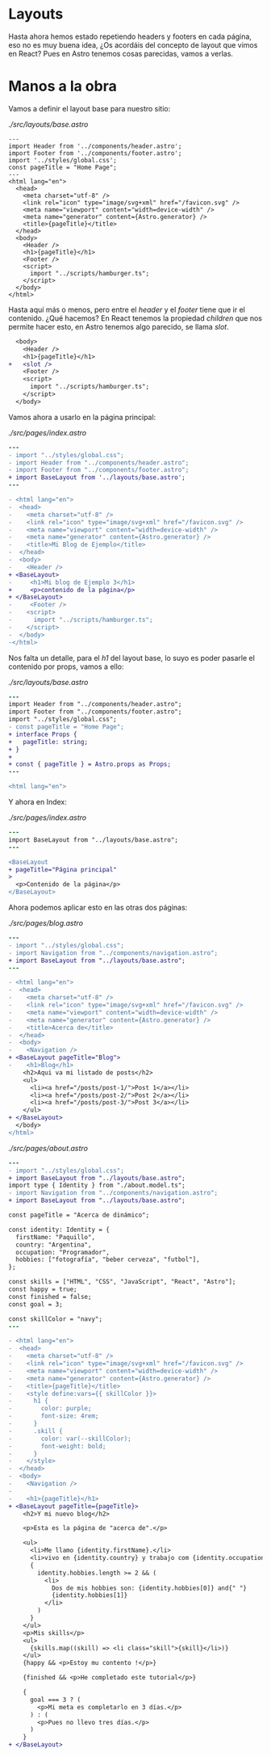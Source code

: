 # Layouts

Hasta ahora hemos estado repetiendo headers y footers en cada página, eso no es muy buena idea, ¿Os acordáis del concepto de layout que vimos en React? Pues en Astro tenemos cosas parecidas, vamos a verlas.

# Manos a la obra

Vamos a definir el layout base para nuestro sitio:

_./src/layouts/base.astro_

```astro
---
import Header from '../components/header.astro';
import Footer from '../components/footer.astro';
import '../styles/global.css';
const pageTitle = "Home Page";
---
<html lang="en">
  <head>
    <meta charset="utf-8" />
    <link rel="icon" type="image/svg+xml" href="/favicon.svg" />
    <meta name="viewport" content="width=device-width" />
    <meta name="generator" content={Astro.generator} />
    <title>{pageTitle}</title>
  </head>
  <body>
    <Header />
    <h1>{pageTitle}</h1>
    <Footer />
    <script>
      import "../scripts/hamburger.ts";
    </script>
  </body>
</html>
```

Hasta aquí más o menos, pero entre el _header_ y el _footer_ tiene que ir el contenido. ¿Qué hacemos? En React tenemos la propiedad _children_ que nos permite hacer esto, en Astro tenemos algo parecido, se llama _slot_.

```diff
  <body>
    <Header />
    <h1>{pageTitle}</h1>
+   <slot />
    <Footer />
    <script>
      import "../scripts/hamburger.ts";
    </script>
  </body>
```

Vamos ahora a usarlo en la página principal:

_./src/pages/index.astro_

```diff
---
- import "../styles/global.css";
- import Header from "../components/header.astro";
- import Footer from "../components/footer.astro";
+ import BaseLayout from '../layouts/base.astro';
---

- <html lang="en">
-  <head>
-    <meta charset="utf-8" />
-    <link rel="icon" type="image/svg+xml" href="/favicon.svg" />
-    <meta name="viewport" content="width=device-width" />
-    <meta name="generator" content={Astro.generator} />
-    <title>Mi Blog de Ejemplo</title>
-  </head>
-  <body>
-    <Header />
+ <BaseLayout>
-     <h1>Mi blog de Ejemplo 3</h1>
+     <p>contenido de la página</p>
+ </BaseLayout>
-     <Footer />
-    <script>
-      import "../scripts/hamburger.ts";
-    </script>
-  </body>
-</html>
```

Nos falta un detalle, para el _h1_ del layout base, lo suyo es poder pasarle el contenido por props, vamos a ello:

_./src/layouts/base.astro_

```diff
---
import Header from "../components/header.astro";
import Footer from "../components/footer.astro";
import "../styles/global.css";
- const pageTitle = "Home Page";
+ interface Props {
+   pageTitle: string;
+ }
+
+ const { pageTitle } = Astro.props as Props;
---

<html lang="en">
```

Y ahora en Index:

_./src/pages/index.astro_

```diff
---
import BaseLayout from "../layouts/base.astro";
---

<BaseLayout
+ pageTitle="Página principal"
>
  <p>Contenido de la página</p>
</BaseLayout>
```

Ahora podemos aplicar esto en las otras dos páginas:

_./src/pages/blog.astro_

```diff
---
- import "../styles/global.css";
- import Navigation from "../components/navigation.astro";
+ import BaseLayout from "../layouts/base.astro";
---
```

```diff
- <html lang="en">
-  <head>
-    <meta charset="utf-8" />
-    <link rel="icon" type="image/svg+xml" href="/favicon.svg" />
-    <meta name="viewport" content="width=device-width" />
-    <meta name="generator" content={Astro.generator} />
-    <title>Acerca de</title>
-  </head>
-  <body>
-    <Navigation />
+ <BaseLayout pageTitle="Blog">
-    <h1>Blog</h1>
    <h2>Aqui va mi listado de posts</h2>
    <ul>
      <li><a href="/posts/post-1/">Post 1</a></li>
      <li><a href="/posts/post-2/">Post 2</a></li>
      <li><a href="/posts/post-3/">Post 3</a></li>
    </ul>
+ </BaseLayout>
  </body>
</html>
```

_./src/pages/about.astro_

```diff
---
- import "../styles/global.css";
+ import BaseLayout from "../layouts/base.astro";
import type { Identity } from "./about.model.ts";
- import Navigation from "../components/navigation.astro";
+ import BaseLayout from "../layouts/base.astro";

const pageTitle = "Acerca de dinámico";

const identity: Identity = {
  firstName: "Paquillo",
  country: "Argentina",
  occupation: "Programador",
  hobbies: ["fotografía", "beber cerveza", "futbol"],
};

const skills = ["HTML", "CSS", "JavaScript", "React", "Astro"];
const happy = true;
const finished = false;
const goal = 3;

const skillColor = "navy";
---
```

```diff
- <html lang="en">
-  <head>
-    <meta charset="utf-8" />
-    <link rel="icon" type="image/svg+xml" href="/favicon.svg" />
-    <meta name="viewport" content="width=device-width" />
-    <meta name="generator" content={Astro.generator} />
-    <title>{pageTitle}</title>
-    <style define:vars={{ skillColor }}>
-      h1 {
-        color: purple;
-        font-size: 4rem;
-      }
-      .skill {
-        color: var(--skillColor);
-        font-weight: bold;
-      }
-    </style>
-  </head>
-  <body>
-    <Navigation />
-
-    <h1>{pageTitle}</h1>
+ <BaseLayout pageTitle={pageTitle}>
    <h2>Y mi nuevo blog</h2>

    <p>Esta es la página de "acerca de".</p>

    <ul>
      <li>Me llamo {identity.firstName}.</li>
      <li>vivo en {identity.country} y trabajo com {identity.occupation}.</li>
      {
        identity.hobbies.length >= 2 && (
          <li>
            Dos de mis hobbies son: {identity.hobbies[0]} and{" "}
            {identity.hobbies[1]}
          </li>
        )
      }
    </ul>
    <p>Mis skills</p>
    <ul>
      {skills.map((skill) => <li class="skill">{skill}</li>)}
    </ul>
    {happy && <p>Estoy mu contento !</p>}

    {finished && <p>He completado este tutorial</p>}

    {
      goal === 3 ? (
        <p>Mi meta es completarlo en 3 días.</p>
      ) : (
        <p>Pues no llevo tres días.</p>
      )
    }
+ </BaseLayout>
```
